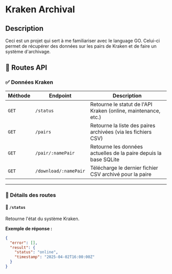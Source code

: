 # Kraken Archival

## Description

Ceci est un projet qui sert à me familiariser avec le language GO.
Celui-ci permet de récupérer des données sur les pairs de Kraken et de faire un système d'archivage.

## 📡 Routes API

### ✅ Données Kraken

| Méthode | Endpoint                  | Description                                                           |
|---------|---------------------------|-----------------------------------------------------------------------|
| `GET`   | `/status`                | Retourne le statut de l'API Kraken (online, maintenance, etc.)       |
| `GET`   | `/pairs`                 | Retourne la liste des paires archivées (via les fichiers CSV)        |
| `GET`   | `/pair/:namePair`        | Retourne les données actuelles de la paire depuis la base SQLite     |
| `GET`   | `/download/:namePair`    | Télécharge le dernier fichier CSV archivé pour la paire              |

---

### 📘 Détails des routes

#### 🔹 `/status`
Retourne l'état du système Kraken.

**Exemple de réponse :**
```json
{
  "error": [],
  "result": {
    "status": "online",
    "timestamp": "2025-04-02T16:00:00Z"
  }
}
